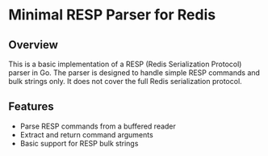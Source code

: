 # Minimal RESP Parser for Redis

## Overview

This is a basic implementation of a RESP (Redis Serialization Protocol) parser in Go. The parser is designed to handle simple RESP commands and bulk strings only. It does not cover the full Redis serialization protocol.

## Features

- Parse RESP commands from a buffered reader
- Extract and return command arguments
- Basic support for RESP bulk strings

